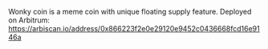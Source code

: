 Wonky coin is a meme coin with unique floating supply feature. Deployed on Arbitrum: https://arbiscan.io/address/0x866223f2e0e29120e9452c0436668fcd16e9146a
